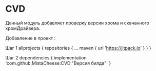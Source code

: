 # CVD
Данный модуль добавляет проверку версии хрома и скачанного хромДрайвера.












Добавление в проект : 









Шаг 1
	allprojects {
		repositories {
			...
			maven { url 'https://jitpack.io' }
		}
	}

Шаг 2
	dependencies {
	        implementation 'com.github.MistaCheese:CVD:"Версия билда"'
	}
